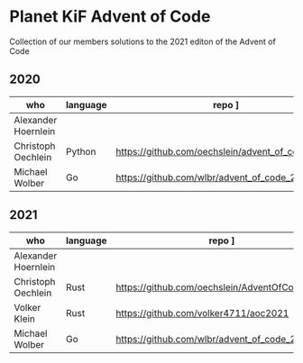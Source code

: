 # Planet KiF Advent of Code
Collection of our members solutions to the 2021 editon of the Advent of Code

## 2020

| who | language | repo ]
|-----|----------|------|
| Alexander Hoernlein | | 
| Christoph Oechlein | Python | https://github.com/oechslein/advent_of_code_2020 |
| Michael Wolber | Go  | https://github.com/wlbr/advent_of_code_2020 |


## 2021

| who | language | repo ]
|-----|----------|------|
| Alexander Hoernlein | |  |
| Christoph Oechlein | Rust | https://github.com/oechslein/AdventOfCode2021 |
| Volker Klein | Rust | https://github.com/volker4711/aoc2021 |
| Michael Wolber | Go  | https://github.com/wlbr/advent_of_code_2021 |

